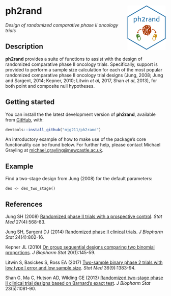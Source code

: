 
<!-- README.md is generated from README.Rmd. Please edit that file -->

# ph2rand <img src='man/figures/ph2rand.png' align="right" height="139" />

*Design of randomized comparative phase II oncology trials*

## Description

**ph2rand** provides a suite of functions to assist with the design of
randomized comparative phase II oncology trials. Specifically, support
is provided to perform a sample size calculation for each of the most
popular randomized comparative phase II oncology trial designs (Jung,
2008; Jung and Sargent, 2014; Kepner, 2010; Litwin *et al*, 2017, Shan
*et al*, 2013), for both point and composite null hypotheses.

## Getting started

You can install the the latest development version of **ph2rand**,
available from [GitHub](https://github.com/), with:

``` r
devtools::install_github("mjg211/ph2rand")
```

An introductory example of how to make use of the package’s core
functionality can be found below. For further help, please contact
Michael Grayling at <michael.grayling@newcastle.ac.uk>.

## Example

Find a two-stage design from Jung (2008) for the default parameters:

    des <- des_two_stage()

## References

Jung SH (2008) [Randomized phase II trials with a prospective
control](https://doi.org/10.1002/sim.2961). *Stat Med* 27(4):568-83.

Jung SH, Sargent DJ (2014) [Randomized phase II clinical
trials](https://doi.org/10.1080/10543406.2014.901343). *J Biopharm Stat*
24(4):802-16.

Kepner JL (2010) [On group sequential designs comparing two binomial
proportions](https://doi.org/10.1080/10543400903280621). *J Biopharm
Stat* 20(1):145-59.

Litwin S, Basickes S, Ross EA (2017) [Two-sample binary phase 2 trials
with low type I error and low sample
size](http://doi.org/10.1002/sim.7226). *Stat Med* 36(9):1383-94.

Shan G, Ma C, Hutson AD, Wilding GE (2013) [Randomized two-stage phase
II clinical trial designs based on Barnard’s exact
test](https://doi.org/10.1080/10543406.2013.813525). *J Biopharm Stat*
23(5):1081-90.
